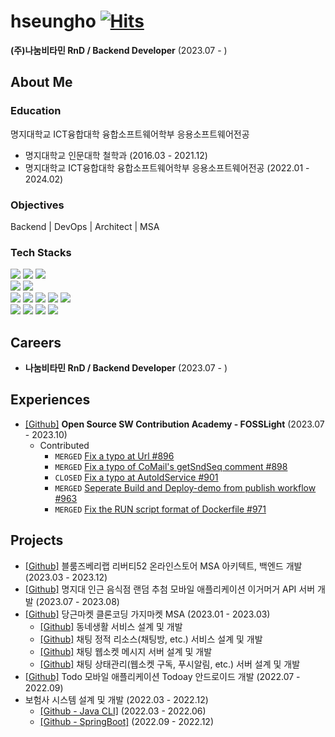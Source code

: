 # hseungho [![Hits](https://hits.seeyoufarm.com/api/count/incr/badge.svg?url=https%3A%2F%2Fgithub.com%2Fhseungho&count_bg=%2379C83D&title_bg=%23555555&icon=&icon_color=%23E7E7E7&title=hits&edge_flat=false)](https://hits.seeyoufarm.com)

**(주)나눔비타민 RnD / Backend Developer** (2023.07 - )

## About Me

### Education

명지대학교 ICT융합대학 융합소프트웨어학부 응용소프트웨어전공
- 명지대학교 인문대학 철학과 (2016.03 - 2021.12)
- 명지대학교 ICT융합대학 융합소프트웨어학부 응용소프트웨어전공 (2022.01 - 2024.02)

### Objectives
Backend | DevOps | Architect | MSA

### Tech Stacks
<div>
<img src="https://img.shields.io/badge/Java-orange?style=flat-square&logoColor=white"/>
<img src="https://img.shields.io/badge/Kotlin-7F52FF?style=flat-square&logo=kotlin&logoColor=white"/>
<img src="https://img.shields.io/badge/Go-00ADD8?style=flat-square&logo=go&logoColor=white"/>
<!--<img src="https://img.shields.io/badge/JavaScript-F7DF1E?style=flat-square&logo=javascript&logoColor=white"/>-->
<br>
<img src="https://img.shields.io/badge/SpringBoot-6DB33F?style=flat-square&logo=springboot&logoColor=white"/>
<img src="https://img.shields.io/badge/SpringCloud-6DB33F?style=flat-square&logo=spring&logoColor=white"/>
<!-- <img src="https://img.shields.io/badge/React-61DAFB?style=flat-square&logo=react&logoColor=white"/> -->
<!-- <img src="https://img.shields.io/badge/Android-3DDC84?style=flat-square&logo=android&logoColor=white"/> -->
<br>
<img src="https://img.shields.io/badge/MySQL-4479A1?style=flat-square&logo=mysql&logoColor=white"/>
<img src="https://img.shields.io/badge/MariaDB-003545?style=flat-square&logo=mariadb&logoColor=white"/>
<img src="https://img.shields.io/badge/MongoDB-47A248?style=flat-square&logo=mongodb&logoColor=white"/>
<img src="https://img.shields.io/badge/Redis-DC382D?style=flat-square&logo=redis&logoColor=white"/>
<img src="https://img.shields.io/badge/Flyway-CC0200?style=flat-square&logo=flyway&logoColor=white"/>
<br>
<img src="https://img.shields.io/badge/Docker-2496ED?style=flat-square&logo=docker&logoColor=white"/>
<img src="https://img.shields.io/badge/AWS-232F3E?style=flat-square&logo=amazonaws&logoColor=white"/>
<img src="https://img.shields.io/badge/Azure-0078D4?style=flat-square&logo=microsoftazure&logoColor=white"/>
<img src="https://img.shields.io/badge/Actions-2088FF?style=flat-square&logo=githubactions&logoColor=white"/>
</div>

## Careers
- **나눔비타민 RnD / Backend Developer** (2023.07 - )

## Experiences
- [[Github]](https://github.com/fosslight/fosslight) **Open Source SW Contribution Academy - FOSSLight** (2023.07 - 2023.10)
  - Contributed
    - `MERGED` [Fix a typo at Url #896](https://github.com/fosslight/fosslight/pull/896)
    - `MERGED` [Fix a typo of CoMail's getSndSeq comment #898](https://github.com/fosslight/fosslight/pull/898)
    - `CLOSED` [Fix a typo at AutoIdService #901](https://github.com/fosslight/fosslight/pull/901)
    - `MERGED` [Seperate Build and Deploy-demo from publish workflow #963](https://github.com/fosslight/fosslight/pull/963)
    - `MERGED` [Fix the RUN script format of Dockerfile #971](https://github.com/fosslight/fosslight/pull/971)

## Projects
- [[Github]](https://github.com/Liberty52) 블룸즈베리랩 리버티52 온라인스토어 MSA 아키텍트, 백엔드 개발(2023.03 - 2023.12)
- [[Github]](https://github.com/egomogo/api) 명지대 인근 음식점 랜덤 추첨 모바일 애플리케이션 이거머거 API 서버 개발 (2023.07 - 2023.08)
- [[Github]](https://github.com/gaaji) 당근마켓 클론코딩 가지마켓 MSA (2023.01 - 2023.03) 
  - [[Github]](https://github.com/gaaji/town-life) 동네생활 서비스 설계 및 개발
  - [[Github]](https://github.com/gaaji/chat-api) 채팅 정적 리소스(채팅방, etc.) 서비스 설계 및 개발
  - [[Github]](https://github.com/gaaji/chat-message) 채팅 웹소켓 메시지 서버 설계 및 개발
  - [[Github]](https://github.com/gaaji/chat-status-management) 채팅 상태관리(웹소켓 구독, 푸시알림, etc.) 서버 설계 및 개발
- [[Github]](https://github.com/todoay/client-android) Todo 모바일 애플리케이션 Todoay 안드로이드 개발 (2022.07 - 2022.09)
- 보험사 시스템 설계 및 개발 (2022.03 - 2022.12)
  - [[Github - Java CLI]](https://github.com/Team-NS-22-1/Insurance-company) (2022.03 - 2022.06)
  - [[Github - SpringBoot]](https://github.com/Team-NS-22-2/api) (2022.09 - 2022.12)

